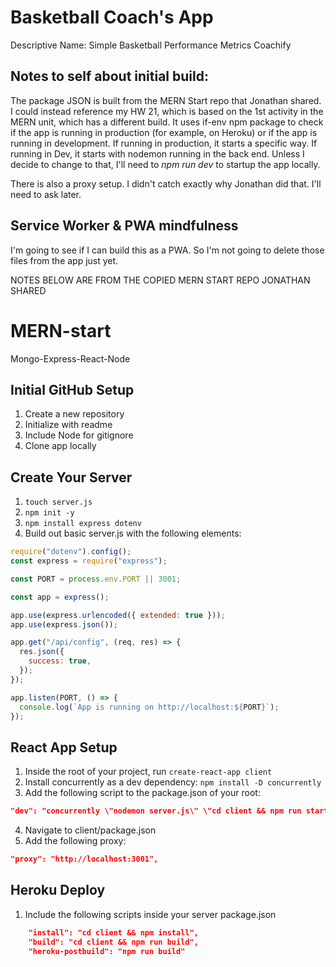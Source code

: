 # Basketball Coach's App
Descriptive Name: Simple Basketball Performance Metrics
Coachify

## Notes to self about initial build:
The package JSON is built from the MERN Start repo that Jonathan shared. I could instead reference my HW 21, which is based on the 1st activity in the MERN unit, which has a different build. It uses if-env npm package to check if the app is running in production (for example, on Heroku) or if the app is running in development. If running in production, it starts a specific way. If running in Dev, it starts with nodemon running in the back end. Unless I decide to change to that, I'll need to *npm run dev* to startup the app locally.

There is also a proxy setup. I didn't catch exactly why Jonathan did that. I'll need to ask later.

## Service Worker & PWA mindfulness

I'm going to see if I can build this as a PWA. So I'm not going to delete those files from the app just yet.



NOTES BELOW ARE FROM THE COPIED MERN START REPO JONATHAN SHARED
# MERN-start

Mongo-Express-React-Node

## Initial GitHub Setup

1. Create a new repository
2. Initialize with readme
3. Include Node for gitignore
4. Clone app locally

## Create Your Server

1. `touch server.js`
2. `npm init -y`
3. `npm install express dotenv`
4. Build out basic server.js with the following elements:

```js
require("dotenv").config();
const express = require("express");

const PORT = process.env.PORT || 3001;

const app = express();

app.use(express.urlencoded({ extended: true }));
app.use(express.json());

app.get("/api/config", (req, res) => {
  res.json({
    success: true,
  });
});

app.listen(PORT, () => {
  console.log(`App is running on http://localhost:${PORT}`);
});
```

## React App Setup

1. Inside the root of your project, run `create-react-app client`
2. Install concurrently as a dev dependency: `npm install -D concurrently`
3. Add the following script to the package.json of your root:

```json
"dev": "concurrently \"nodemon server.js\" \"cd client && npm run start\""
```

4. Navigate to client/package.json
5. Add the following proxy:

```json
"proxy": "http://localhost:3001",
```

## Heroku Deploy

1. Include the following scripts inside your server package.json

```json
    "install": "cd client && npm install",
    "build": "cd client && npm run build",
    "heroku-postbuild": "npm run build"
```
